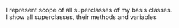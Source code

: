 I represent scope of all superclasses of my basis classes.  
I show all superclasses, their methods and variables